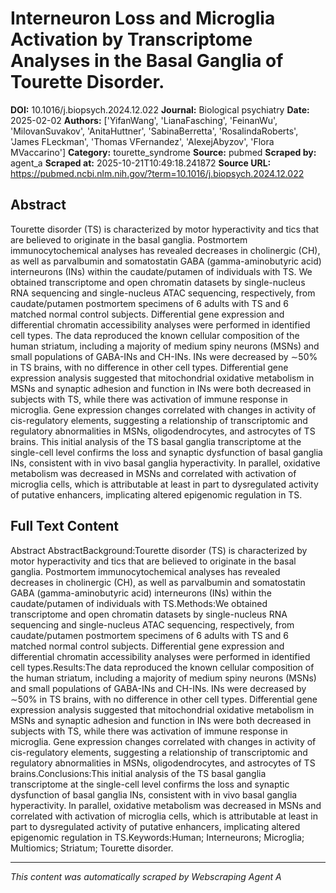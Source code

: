 # Interneuron Loss and Microglia Activation by Transcriptome Analyses in the Basal Ganglia of Tourette Disorder.

**DOI:** 10.1016/j.biopsych.2024.12.022
**Journal:** Biological psychiatry
**Date:** 2025-02-02
**Authors:** ['YifanWang', 'LianaFasching', 'FeinanWu', 'MilovanSuvakov', 'AnitaHuttner', 'SabinaBerretta', 'RosalindaRoberts', 'James FLeckman', 'Thomas VFernandez', 'AlexejAbyzov', 'Flora MVaccarino']
**Category:** tourette_syndrome
**Source:** pubmed
**Scraped by:** agent_a
**Scraped at:** 2025-10-21T10:49:18.241872
**Source URL:** https://pubmed.ncbi.nlm.nih.gov/?term=10.1016/j.biopsych.2024.12.022

## Abstract

Tourette disorder (TS) is characterized by motor hyperactivity and tics that are believed to originate in the basal ganglia. Postmortem immunocytochemical analyses has revealed decreases in cholinergic (CH), as well as parvalbumin and somatostatin GABA (gamma-aminobutyric acid) interneurons (INs) within the caudate/putamen of individuals with TS.
We obtained transcriptome and open chromatin datasets by single-nucleus RNA sequencing and single-nucleus ATAC sequencing, respectively, from caudate/putamen postmortem specimens of 6 adults with TS and 6 matched normal control subjects. Differential gene expression and differential chromatin accessibility analyses were performed in identified cell types.
The data reproduced the known cellular composition of the human striatum, including a majority of medium spiny neurons (MSNs) and small populations of GABA-INs and CH-INs. INs were decreased by ∼50% in TS brains, with no difference in other cell types. Differential gene expression analysis suggested that mitochondrial oxidative metabolism in MSNs and synaptic adhesion and function in INs were both decreased in subjects with TS, while there was activation of immune response in microglia. Gene expression changes correlated with changes in activity of cis-regulatory elements, suggesting a relationship of transcriptomic and regulatory abnormalities in MSNs, oligodendrocytes, and astrocytes of TS brains.
This initial analysis of the TS basal ganglia transcriptome at the single-cell level confirms the loss and synaptic dysfunction of basal ganglia INs, consistent with in vivo basal ganglia hyperactivity. In parallel, oxidative metabolism was decreased in MSNs and correlated with activation of microglia cells, which is attributable at least in part to dysregulated activity of putative enhancers, implicating altered epigenomic regulation in TS.

## Full Text Content

Abstract AbstractBackground:Tourette disorder (TS) is characterized by motor hyperactivity and tics that are believed to originate in the basal ganglia. Postmortem immunocytochemical analyses has revealed decreases in cholinergic (CH), as well as parvalbumin and somatostatin GABA (gamma-aminobutyric acid) interneurons (INs) within the caudate/putamen of individuals with TS.Methods:We obtained transcriptome and open chromatin datasets by single-nucleus RNA sequencing and single-nucleus ATAC sequencing, respectively, from caudate/putamen postmortem specimens of 6 adults with TS and 6 matched normal control subjects. Differential gene expression and differential chromatin accessibility analyses were performed in identified cell types.Results:The data reproduced the known cellular composition of the human striatum, including a majority of medium spiny neurons (MSNs) and small populations of GABA-INs and CH-INs. INs were decreased by ∼50% in TS brains, with no difference in other cell types. Differential gene expression analysis suggested that mitochondrial oxidative metabolism in MSNs and synaptic adhesion and function in INs were both decreased in subjects with TS, while there was activation of immune response in microglia. Gene expression changes correlated with changes in activity of cis-regulatory elements, suggesting a relationship of transcriptomic and regulatory abnormalities in MSNs, oligodendrocytes, and astrocytes of TS brains.Conclusions:This initial analysis of the TS basal ganglia transcriptome at the single-cell level confirms the loss and synaptic dysfunction of basal ganglia INs, consistent with in vivo basal ganglia hyperactivity. In parallel, oxidative metabolism was decreased in MSNs and correlated with activation of microglia cells, which is attributable at least in part to dysregulated activity of putative enhancers, implicating altered epigenomic regulation in TS.Keywords:Human; Interneurons; Microglia; Multiomics; Striatum; Tourette disorder.

---
*This content was automatically scraped by Webscraping Agent A*
